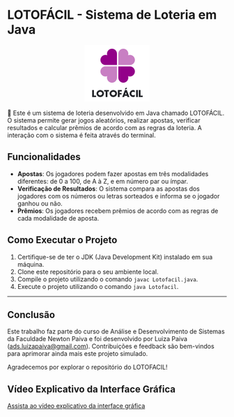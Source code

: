 # LOTOFÁCIL - Sistema de Loteria em Java

<p align="center">
   <img src="https://github.com/adsluizapaiva/LP_lotofacil/blob/main/super.png" >
</p>


🎲 Este é um sistema de loteria desenvolvido em Java chamado LOTOFÁCIL. O sistema permite gerar jogos aleatórios, realizar apostas, verificar resultados e calcular prêmios de acordo com as regras da loteria. A interação com o sistema é feita através do terminal.

## Funcionalidades

- **Apostas**: Os jogadores podem fazer apostas em três modalidades diferentes: de 0 a 100, de A à Z, e em número par ou ímpar.
- **Verificação de Resultados**: O sistema compara as apostas dos jogadores com os números ou letras sorteados e informa se o jogador ganhou ou não.
- **Prêmios**: Os jogadores recebem prêmios de acordo com as regras de cada modalidade de aposta.

## Como Executar o Projeto

1. Certifique-se de ter o JDK (Java Development Kit) instalado em sua máquina.
2. Clone este repositório para o seu ambiente local.
3. Compile o projeto utilizando o comando `javac Lotofacil.java`.
4. Execute o projeto utilizando o comando `java Lotofacil`.

---
## Conclusão
Este trabalho faz parte do curso de Análise e Desenvolvimento de Sistemas da Faculdade Newton Paiva e foi desenvolvido por Luiza Paiva (ads.luizapaiva@gmail.com). Contribuições e feedback são bem-vindos para aprimorar ainda mais este projeto simulado.

Agradecemos por explorar o repositório do LOTOFACIL!

## Vídeo Explicativo da Interface Gráfica

[Assista ao vídeo explicativo da interface gráfica](https://www.youtube.com/watch?v=VIDEO_ID_AQUI)

